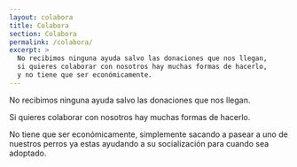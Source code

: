 ```yaml
---
layout: colabora
title: Colabora
section: Colabora
permalink: /colabora/
excerpt: >
  No recibimos ninguna ayuda salvo las donaciones que nos llegan,
  si quieres colaborar con nosotros hay muchas formas de hacerlo,
  y no tiene que ser económicamente.
---
```


No recibimos ninguna ayuda salvo las donaciones que nos llegan.

Si quieres colaborar con nosotros hay muchas formas de hacerlo.

No tiene que ser económicamente, simplemente sacando a pasear a uno de nuestros perros ya estas ayudando a su socialización para cuando sea adoptado.

